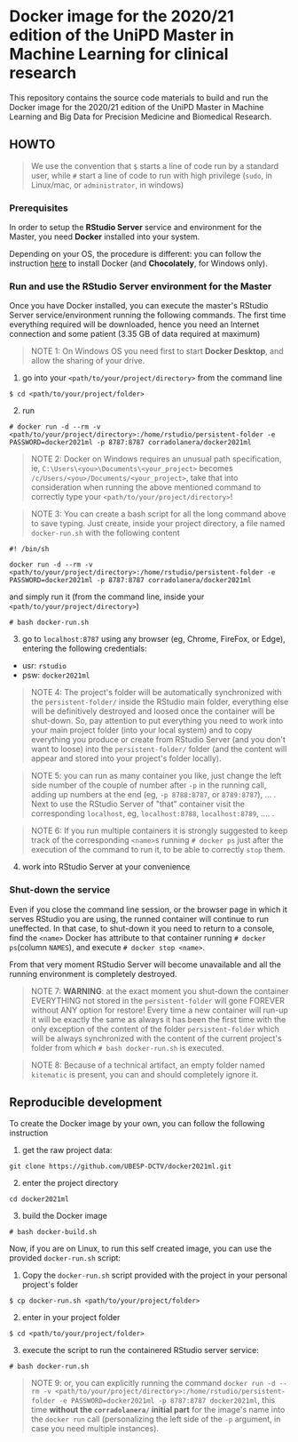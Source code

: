 # Docker image for the 2020/21 edition of the UniPD Master in Machine Learning for clinical research
 
This repository contains the source code materials to build and run the Docker image for the 2020/21 edition of the UniPD Master in Machine Learning and Big Data for Precision Medicine and Biomedical Research.
 
 
 
 
## HOWTO

> We use the convention that `$` starts a line of code run by a standard user, while `#` start a line of code to run with high privilege (`sudo`, in Linux/mac, or `administrator`, in windows)


### Prerequisites

In order to setup the **RStudio Server** service and environment for the Master, you need **Docker** installed into your system. 

Depending on your OS, the procedure is different: you can follow the instruction [here](https://github.com/aaronpeikert/reproducible-research#resources) to install Docker (and **Chocolately**, for Windows only).


### Run and use the RStudio Server environment for the Master

Once you have Docker installed, you can execute the master's RStudio Server service/environment running the following commands. The first time everything required will be downloaded, hence you need an Internet connection and some patient (3.35 GB of data required at maximum)

> NOTE 1: On Windows OS you need first to start **Docker Desktop**, and allow the sharing of your drive.


1. go into your `<path/to/your/project/directory>` from the command line
  ```
  $ cd <path/to/your/project/folder>
  ```

2. run 
  ```
  # docker run -d --rm -v <path/to/your/project/directory>:/home/rstudio/persistent-folder -e PASSWORD=docker2021ml -p 8787:8787 corradolanera/docker2021ml
  ```

> NOTE 2: Docker on Windows requires an unusual path specification, ie, `C:\Users\<you>\Documents\<your_project>` becomes `/c/Users/<you>/Documents/<your_project>`, take that into consideration when running the above mentioned command to correctly type your `<path/to/your/project/directory>`!

> NOTE 3: You can create a bash script for all the long command above to save typing. Just create, inside your project directory, a file named `docker-run.sh` with the following content

  ```
  #! /bin/sh

  docker run -d --rm -v <path/to/your/project/directory>:/home/rstudio/persistent-folder -e PASSWORD=docker2021ml -p 8787:8787 corradolanera/docker2021ml
  ```
  
  and simply run it (from the command line, inside your `<path/to/your/project/directory>`)
  
  ```
  # bash docker-run.sh
  ```
  

3. go to `localhost:8787` using any browser (eg, Chrome, FireFox, or Edge), entering the following credentials:

  - usr: `rstudio`
  - psw: `docker2021ml`
  
> NOTE 4: The project's folder will be automatically synchronized with the `persistent-folder/` inside the RStudio main folder, everything else will be definitively destroyed and loosed once the container will be shut-down. So, pay attention to put everything you need to work into your main project folder (into your local system) and to copy everything you produce or create from RStudio Server (and you don't want to loose) into the `persistent-folder/` folder (and the content will appear and stored into your project's folder locally).

> NOTE 5: you can run as many container you like, just change the left side number of the couple of number after `-p` in the running call, adding up numbers at the end (eg, `-p 8788:8787`, or `8789:8787`), ... . Next to use the RStudio Server of "that" container visit the corresponding `localhost`, eg, `localhost:8788`, `localhost:8789`, .... .

> NOTE 6: If you run multiple containers it is strongly suggested to keep track of the corresponding `<name>`s running `# docker ps` just after the execution of the command to run it, to be able to correctly `stop` them.

4. work into RStudio Server at your convenience




### Shut-down the service

Even if you close the command line session, or the browser page in which it serves RStudio you are using, the runned container will continue to run uneffected. In that case, to shut-down it you need to return to a console, find the `<name>` Docker has attribute to that container running `# docker ps`(column `NAMES`), and execute `# docker stop <name>`.

From that very moment RStudio Server will become unavailable and all the running environment is completely destroyed.
  
> NOTE 7: **WARNING**: at the exact moment you shut-down the container EVERYTHING not stored in the `persistent-folder` will gone FOREVER without ANY option for restore! Every time a new container will run-up it will be exactly the same as always it has been the first time with the only exception of the content of the folder `persistent-folder` which will be always synchronized with the content of the current project's folder from which `# bash docker-run.sh` is executed.

> NOTE 8: Because of a technical artifact, an empty folder named `kitematic` is present, you can and should completely ignore it.




## Reproducible development

To create the Docker image by your own, you can follow the following instruction

1. get the raw project data:

  ```
  git clone https://github.com/UBESP-DCTV/docker2021ml.git
  ```

2. enter the project directory

  ```
  cd docker2021ml
  ```

3. build the Docker image
  ```
  # bash docker-build.sh
  ```

Now, if you are on Linux, to run this self created image, you can use the provided `docker-run.sh` script:

  
1. Copy the `docker-run.sh` script provided with the project in your personal project's folder
  ```
  $ cp docker-run.sh <path/to/your/project/folder>
  ```

2. enter in your project folder
  ```
  $ cd <path/to/your/project/folder>
  ```
  
3. execute the script to run the containered RStudio server service:
  ```
  # bash docker-run.sh
  ```
> NOTE 9: or, you can explicitly running the command `docker run -d --rm -v <path/to/your/project/directory>:/home/rstudio/persistent-folder -e PASSWORD=docker2021ml -p 8787:8787 docker2021ml`, this time **without the `corradolanera/` initial part** for the image's name into the `docker run` call (personalizing the left side of the `-p` argument, in case you need multiple instances).
  
  
